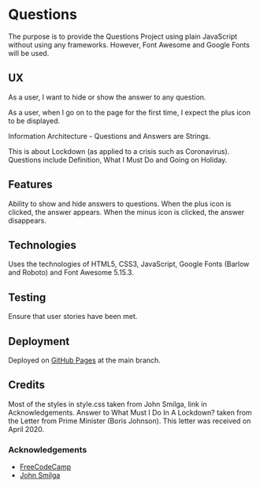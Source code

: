 # Questions

The purpose is to provide the Questions Project using plain JavaScript without using any frameworks.  However, Font Awesome and Google Fonts will be used.

## UX

As a user, I want to hide or show the answer to any question.

As a user, when I go on to the page for the first time, I expect the plus icon to be displayed.

Information Architecture - Questions and Answers are Strings.

This is about Lockdown (as applied to a crisis such as Coronavirus).  Questions include Definition, What I Must Do and Going on Holiday.

## Features

Ability to show and hide answers to questions.  When the plus icon is clicked, the answer appears.  When the minus icon is clicked, the answer disappears.

## Technologies

Uses the technologies of HTML5, CSS3, JavaScript, Google Fonts (Barlow and Roboto) and Font Awesome 5.15.3.

## Testing

Ensure that user stories have been met.

## Deployment

Deployed on [GitHub Pages](https://derektypist.github.io/questions) at the main branch.

## Credits

Most of the styles in style.css taken from John Smilga, link in Acknowledgements.  Answer to What Must I Do In A Lockdown? taken from the Letter from Prime Minister (Boris Johnson).  This letter was received on April 2020.

### Acknowledgements

- [FreeCodeCamp](https://www.youtube.com/watch?v=3PHXvlpOkf4&t=1825s)
- [John Smilga](https://github.com/john-smilga/javascript-basic-projects)